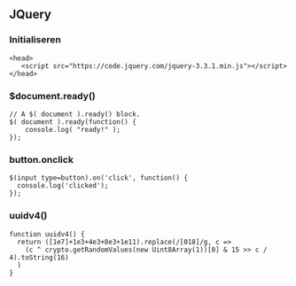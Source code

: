 ## JQuery

### Initialiseren

```
<head>
   <script src="https://code.jquery.com/jquery-3.3.1.min.js"></script>
</head>
```

### $document.ready()
```
// A $( document ).ready() block.
$( document ).ready(function() {
    console.log( "ready!" );
});
```
### button.onclick
```
$(input type=button).on('click', function() {
  console.log('clicked');
});
```
### uuidv4()
```
function uuidv4() {
  return ([1e7]+1e3+4e3+8e3+1e11).replace(/[018]/g, c =>
    (c ^ crypto.getRandomValues(new Uint8Array(1))[0] & 15 >> c / 4).toString(16)
  )
}
```


